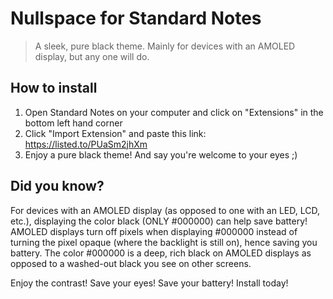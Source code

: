 # Nullspace for Standard Notes
> A sleek, pure black theme. Mainly for devices with an AMOLED display, but any one will do.

## How to install
1. Open Standard Notes on your computer and click on "Extensions" in the bottom left hand corner
2. Click "Import Extension" and paste this link:
https://listed.to/PUaSm2jhXm
3. Enjoy a pure black theme! And say you're welcome to your eyes ;)

## Did you know?
For devices with an AMOLED display (as opposed to one with an LED, LCD, etc.), displaying the color black (ONLY #000000) can help save battery! AMOLED displays turn off pixels when displaying #000000 instead of turning the pixel opaque (where the backlight is still on), hence saving you battery. The color #000000 is a deep, rich black on AMOLED displays as opposed to a washed-out black you see on other screens.

Enjoy the contrast! Save your eyes! Save your battery! Install today!
